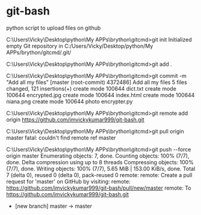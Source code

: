 # git-bash
python script to upload files on github

C:\Users\Vicky\Desktop\python\My APPs\brython\gitcmd>git init
Initialized empty Git repository in C:/Users/Vicky/Desktop/python/My APPs/brython/gitcmd/.git/

C:\Users\Vicky\Desktop\python\My APPs\brython\gitcmd>git add .

C:\Users\Vicky\Desktop\python\My APPs\brython\gitcmd>git commit -m "Add all my files"
[master (root-commit) 4372486] Add all my files
 5 files changed, 121 insertions(+)
 create mode 100644 dict.txt
 create mode 100644 encrypted.jpg
 create mode 100644 index.html
 create mode 100644 niana.png
 create mode 100644 photo encrypter.py

C:\Users\Vicky\Desktop\python\My APPs\brython\gitcmd>git remote add origin https://github.com/imvickykumar999/git-bash.git

C:\Users\Vicky\Desktop\python\My APPs\brython\gitcmd>git pull origin master
fatal: couldn't find remote ref master

C:\Users\Vicky\Desktop\python\My APPs\brython\gitcmd>git push --force origin master
Enumerating objects: 7, done.
Counting objects: 100% (7/7), done.
Delta compression using up to 8 threads
Compressing objects: 100% (7/7), done.
Writing objects: 100% (7/7), 5.65 MiB | 153.00 KiB/s, done.
Total 7 (delta 0), reused 0 (delta 0), pack-reused 0
remote:
remote: Create a pull request for 'master' on GitHub by visiting:
remote:      https://github.com/imvickykumar999/git-bash/pull/new/master
remote:
To https://github.com/imvickykumar999/git-bash.git
 * [new branch]      master -> master